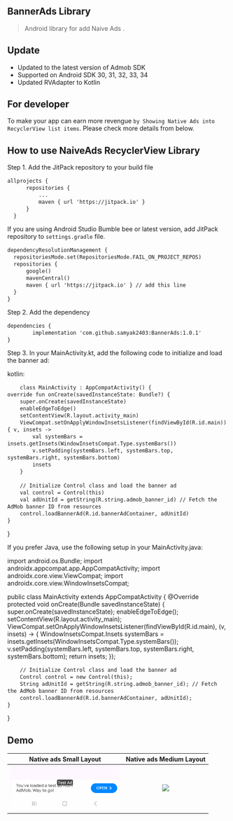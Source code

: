 ## BannerAds  Library
>Android library for add Naive Ads .

## Update
- Updated to the latest version of Admob SDK
- Supported on Android SDK 30, 31, 32, 33, 34
- Updated RVAdapter to Kotlin

## For developer
To make your app can earn more revengue ` by Showing Native Ads into RecyclerView list items `. Please check more details from below.

## How to use NaiveAds RecyclerView Library
Step 1. Add the JitPack repository to your build file 
  ```
  allprojects {
		repositories {
			...
			maven { url 'https://jitpack.io' }
		}
	}
  ```
  If you are using Android Studio Bumble bee or latest version, add JitPack repository to `settings.gradle` file.
  ```
  dependencyResolutionManagement {
    repositoriesMode.set(RepositoriesMode.FAIL_ON_PROJECT_REPOS)
    repositories {
        google()
        mavenCentral()
        maven { url 'https://jitpack.io' } // add this line
    }
}
```
  
  
Step 2. Add the dependency
  

	dependencies {
	        implementation 'com.github.samyak2403:BannerAds:1.0.1'
	}


Step 3. In your MainActivity.kt, add the following code to initialize and load the banner ad:

kotlin:

  

        class MainActivity : AppCompatActivity() {
    override fun onCreate(savedInstanceState: Bundle?) {
        super.onCreate(savedInstanceState)
        enableEdgeToEdge()
        setContentView(R.layout.activity_main)
        ViewCompat.setOnApplyWindowInsetsListener(findViewById(R.id.main)) { v, insets ->
            val systemBars = insets.getInsets(WindowInsetsCompat.Type.systemBars())
            v.setPadding(systemBars.left, systemBars.top, systemBars.right, systemBars.bottom)
            insets
        }

        // Initialize Control class and load the banner ad
        val control = Control(this)
        val adUnitId = getString(R.string.admob_banner_id) // Fetch the AdMob banner ID from resources
        control.loadBannerAd(R.id.bannerAdContainer, adUnitId)
    }
}
           
 If you prefer Java, use the following setup in your MainActivity.java:

 import android.os.Bundle;
import androidx.appcompat.app.AppCompatActivity;
import androidx.core.view.ViewCompat;
import androidx.core.view.WindowInsetsCompat;

public class MainActivity extends AppCompatActivity {
    @Override
    protected void onCreate(Bundle savedInstanceState) {
        super.onCreate(savedInstanceState);
        enableEdgeToEdge();
        setContentView(R.layout.activity_main);
        ViewCompat.setOnApplyWindowInsetsListener(findViewById(R.id.main), (v, insets) -> {
            WindowInsetsCompat.Insets systemBars = insets.getInsets(WindowInsetsCompat.Type.systemBars());
            v.setPadding(systemBars.left, systemBars.top, systemBars.right, systemBars.bottom);
            return insets;
        });

        // Initialize Control class and load the banner ad
        Control control = new Control(this);
        String adUnitId = getString(R.string.admob_banner_id); // Fetch the AdMob banner ID from resources
        control.loadBannerAd(R.id.bannerAdContainer, adUnitId);
    }
}

  

      

## Demo
Native ads Small Layout |  Native ads Medium Layout
:-------------------------:|:-------------------------:
<img src="1.png" width="250px"/>  |  <img src="2.png" width="250px"/> 
